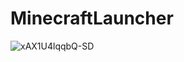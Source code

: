 # MinecraftLauncher


![xAX1U4lqqbQ-SD](https://github.com/JacoBeruS/MinecraftLauncher/assets/78681012/176bc0dc-5c11-42d6-9afa-6d4c3bc3aab4)


